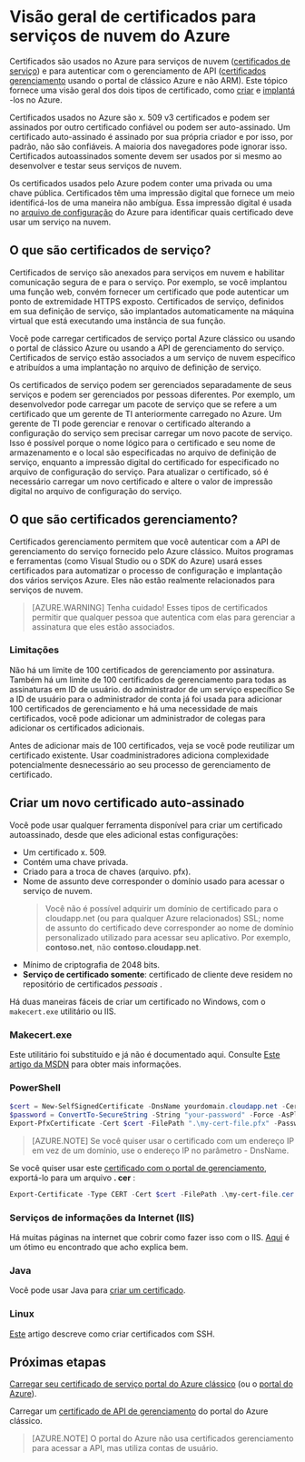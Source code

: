 <properties 
    pageTitle="Serviços em nuvem e certificados gerenciamento | Microsoft Azure" 
    description="Saiba como criar e usar certificados com o Microsoft Azure" 
    services="cloud-services" 
    documentationCenter=".net" 
    authors="Thraka" 
    manager="timlt" 
    editor=""/>

<tags 
    ms.service="cloud-services" 
    ms.workload="tbd" 
    ms.tgt_pltfrm="na" 
    ms.devlang="na" 
    ms.topic="article" 
    ms.date="10/11/2016"
    ms.author="adegeo"/>

# <a name="certificates-overview-for-azure-cloud-services"></a>Visão geral de certificados para serviços de nuvem do Azure
Certificados são usados no Azure para serviços de nuvem ([certificados de serviço](#what-are-service-certificates)) e para autenticar com o gerenciamento de API ([certificados gerenciamento](#what-are-management-certificates) usando o portal de clássico Azure e não ARM). Este tópico fornece uma visão geral dos dois tipos de certificado, como [criar](#create) e [implantá](#deploy) -los no Azure.

Certificados usados no Azure são x. 509 v3 certificados e podem ser assinados por outro certificado confiável ou podem ser auto-assinado. Um certificado auto-assinado é assinado por sua própria criador e por isso, por padrão, não são confiáveis. A maioria dos navegadores pode ignorar isso. Certificados autoassinados somente devem ser usados por si mesmo ao desenvolver e testar seus serviços de nuvem. 

Os certificados usados pelo Azure podem conter uma privada ou uma chave pública. Certificados têm uma impressão digital que fornece um meio identificá-los de uma maneira não ambígua. Essa impressão digital é usada no [arquivo de configuração](cloud-services-configure-ssl-certificate.md) do Azure para identificar quais certificado deve usar um serviço na nuvem. 

## <a name="what-are-service-certificates"></a>O que são certificados de serviço?
Certificados de serviço são anexados para serviços em nuvem e habilitar comunicação segura de e para o serviço. Por exemplo, se você implantou uma função web, convém fornecer um certificado que pode autenticar um ponto de extremidade HTTPS exposto. Certificados de serviço, definidos em sua definição de serviço, são implantados automaticamente na máquina virtual que está executando uma instância de sua função. 

Você pode carregar certificados de serviço portal Azure clássico ou usando o portal de clássico Azure ou usando a API de gerenciamento do serviço. Certificados de serviço estão associados a um serviço de nuvem específico e atribuídos a uma implantação no arquivo de definição de serviço.

Os certificados de serviço podem ser gerenciados separadamente de seus serviços e podem ser gerenciados por pessoas diferentes. Por exemplo, um desenvolvedor pode carregar um pacote de serviço que se refere a um certificado que um gerente de TI anteriormente carregado no Azure. Um gerente de TI pode gerenciar e renovar o certificado alterando a configuração do serviço sem precisar carregar um novo pacote de serviço. Isso é possível porque o nome lógico para o certificado e seu nome de armazenamento e o local são especificadas no arquivo de definição de serviço, enquanto a impressão digital do certificado for especificado no arquivo de configuração do serviço. Para atualizar o certificado, só é necessário carregar um novo certificado e altere o valor de impressão digital no arquivo de configuração do serviço.

## <a name="what-are-management-certificates"></a>O que são certificados gerenciamento?
Certificados gerenciamento permitem que você autenticar com a API de gerenciamento do serviço fornecido pelo Azure clássico. Muitos programas e ferramentas (como Visual Studio ou o SDK do Azure) usará esses certificados para automatizar o processo de configuração e implantação dos vários serviços Azure. Eles não estão realmente relacionados para serviços de nuvem. 

>[AZURE.WARNING] Tenha cuidado! Esses tipos de certificados permitir que qualquer pessoa que autentica com elas para gerenciar a assinatura que eles estão associados. 

### <a name="limitations"></a>Limitações
Não há um limite de 100 certificados de gerenciamento por assinatura. Também há um limite de 100 certificados de gerenciamento para todas as assinaturas em ID de usuário. do administrador de um serviço específico Se a ID de usuário para o administrador de conta já foi usada para adicionar 100 certificados de gerenciamento e há uma necessidade de mais certificados, você pode adicionar um administrador de colegas para adicionar os certificados adicionais. 

Antes de adicionar mais de 100 certificados, veja se você pode reutilizar um certificado existente. Usar coadministradores adiciona complexidade potencialmente desnecessário ao seu processo de gerenciamento de certificado.


<a name="create"></a>
## <a name="create-a-new-self-signed-certificate"></a>Criar um novo certificado auto-assinado
Você pode usar qualquer ferramenta disponível para criar um certificado autoassinado, desde que eles adicional estas configurações:

* Um certificado x. 509.
* Contém uma chave privada.
* Criado para a troca de chaves (arquivo. pfx).
* Nome de assunto deve corresponder o domínio usado para acessar o serviço de nuvem. 
    > Você não é possível adquirir um domínio de certificado para o cloudapp.net (ou para qualquer Azure relacionados) SSL; nome de assunto do certificado deve corresponder ao nome de domínio personalizado utilizado para acessar seu aplicativo. Por exemplo, **contoso.net**, não **contoso.cloudapp.net**.
* Mínimo de criptografia de 2048 bits.
* **Serviço de certificado somente**: certificado de cliente deve residem no repositório de certificados *pessoais* .

Há duas maneiras fáceis de criar um certificado no Windows, com o `makecert.exe` utilitário ou IIS.

### <a name="makecertexe"></a>Makecert.exe

Este utilitário foi substituído e já não é documentado aqui. Consulte [Este artigo da MSDN](https://msdn.microsoft.com/library/windows/desktop/aa386968) para obter mais informações.

### <a name="powershell"></a>PowerShell

```powershell
$cert = New-SelfSignedCertificate -DnsName yourdomain.cloudapp.net -CertStoreLocation "cert:\LocalMachine\My"
$password = ConvertTo-SecureString -String "your-password" -Force -AsPlainText
Export-PfxCertificate -Cert $cert -FilePath ".\my-cert-file.pfx" -Password $password
```

>[AZURE.NOTE] Se você quiser usar o certificado com um endereço IP em vez de um domínio, use o endereço IP no parâmetro - DnsName.


Se você quiser usar este [certificado com o portal de gerenciamento](../azure-api-management-certs.md), exportá-lo para um arquivo **. cer** :

```powershell
Export-Certificate -Type CERT -Cert $cert -FilePath .\my-cert-file.cer
```

### <a name="internet-information-services-iis"></a>Serviços de informações da Internet (IIS)

Há muitas páginas na internet que cobrir como fazer isso com o IIS. [Aqui](https://www.sslshopper.com/article-how-to-create-a-self-signed-certificate-in-iis-7.html) é um ótimo eu encontrado que acho explica bem. 

### <a name="java"></a>Java
Você pode usar Java para [criar um certificado](../app-service-web/java-create-azure-website-using-java-sdk.md#create-a-certificate).

### <a name="linux"></a>Linux
[Este](../virtual-machines/virtual-machines-linux-mac-create-ssh-keys.md) artigo descreve como criar certificados com SSH.

## <a name="next-steps"></a>Próximas etapas

[Carregar seu certificado de serviço portal do Azure clássico](cloud-services-configure-ssl-certificate.md) (ou o [portal do Azure](cloud-services-configure-ssl-certificate-portal.md)).

Carregar um [certificado de API de gerenciamento](../azure-api-management-certs.md) do portal do Azure clássico.

>[AZURE.NOTE] O portal do Azure não usa certificados gerenciamento para acessar a API, mas utiliza contas de usuário.
